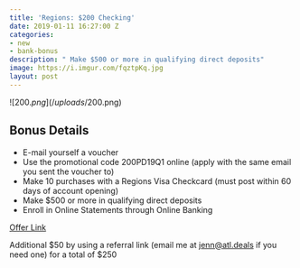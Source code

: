 ```yaml
---
title: 'Regions: $200 Checking'
date: 2019-01-11 16:27:00 Z
categories:
- new
- bank-bonus
description: " Make $500 or more in qualifying direct deposits"
image: https://i.imgur.com/fqztpKq.jpg
layout: post
---
```


![$200.png](/uploads/$200.png)

## **Bonus Details**

* E-mail yourself a voucher  
* Use the promotional code 200PD19Q1 online (apply with the same email you sent the voucher to)
* Make 10 purchases with a Regions Visa Checkcard (must post within 60 days of account opening)
* Make $500 or more in qualifying direct deposits
* Enroll in Online Statements through Online Banking 

[Offer Link](https://info.regions.com/regions/18/hhg/cashoffer/campaignReglp/index.html?BT_TX=1&ProspectID=A0319F06857F41CB990485B1E69623C0&promo=200PD19Q1)


Additional $50 by using a referral link (email me at jenn@atl.deals if you need one) for a total of $250

